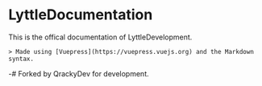# LyttleDocumentation

This is the offical documentation of LyttleDevelopment.

	> Made using [Vuepress](https://vuepress.vuejs.org) and the Markdown syntax.

-# Forked by QrackyDev for development.
